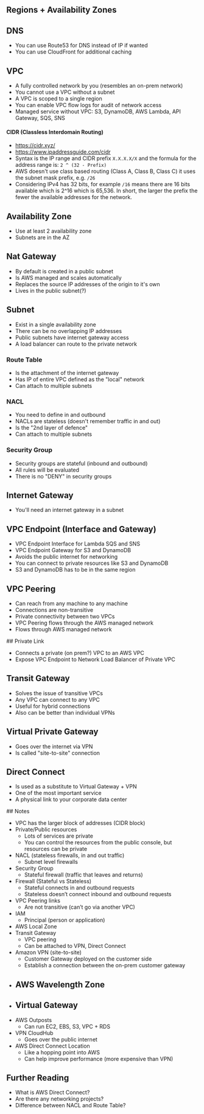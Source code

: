 ## Regions + Availability Zones

## DNS 

- You can use Route53 for DNS instead of IP if wanted
- You can use CloudFront for additional caching

## VPC

- A fully controlled network by you (resembles an on-prem network)
- You cannot use a VPC without a subnet
- A VPC is scoped to a single region
- You can enable VPC flow logs for audit of network access
- Managed service without VPC: S3, DynamoDB, AWS Lambda, API Gateway, SQS, SNS

#### CIDR (Classless Interdomain Routing)

- https://cidr.xyz/
- https://www.ipaddressguide.com/cidr
- Syntax is the IP range and CIDR prefix `X.X.X.X/X` and the formula for the address range is: `2 ^ (32 - Prefix)`
- AWS doesn't use class based routing (Class A, Class B, Class C) it uses the subnet mask prefix, e.g. `/26`
- Considering IPv4 has 32 bits, for example `/16` means there are 16 bits available which is 2^16 which is 65,536. In short, the larger the prefix the fewer the available addresses for the network. 

## Availability Zone

- Use at least 2 availability zone
- Subnets are in the AZ

## Nat Gateway

- By default is created in a public subnet
- Is AWS managed and scales automatically
- Replaces the source IP addresses of the origin to it's own
- Lives in the public subnet(?)

## Subnet

- Exist in a single availability zone
- There can be no overlapping IP addresses
- Public subnets have internet gateway access
- A load balancer can route to the private network

### Route Table

- Is the attachment of the internet gateway
- Has IP of entire VPC defined as the "local" network
- Can attach to multiple subnets

### NACL

- You need to define in and outbound
- NACLs are stateless (doesn't remember traffic in and out)
- Is the "2nd layer of defence"
- Can attach to multiple subnets

### Security Group

- Security groups are stateful (inbound and outbound)
- All rules will be evaluated
- There is no "DENY" in security groups

## Internet Gateway

- You'll need an internet gateway in a subnet

## VPC Endpoint (Interface and Gateway)

- VPC Endpoint Interface for Lambda SQS and SNS
- VPC Endpoint Gateway for S3 and DynamoDB
- Avoids the public internet for networking
- You can connect to private resources like S3 and DynamoDB
- S3 and DynamoDB has to be in the same region

## VPC Peering 

- Can reach from any machine to any machine
- Connections are non-transitive
- Private connectivity between two VPCs
- VPC Peering flows through the AWS managed network
- Flows through AWS managed network

## Private Link

- Connects a private (on prem?) VPC to an AWS VPC
- Expose VPC Endpoint to Network Load Balancer of Private VPC

## Transit Gateway

- Solves the issue of transitive VPCs
- Any VPC can connect to any VPC
- Useful for hybrid connections
- Also can be better than individual VPNs

## Virtual Private Gateway

- Goes over the internet via VPN
- Is called "site-to-site" connection

## Direct Connect

- Is used as a substitute to Virtual Gateway + VPN
- One of the most important service
- A physical link to your corporate data center

## Notes

- VPC has the larger block of addresses (CIDR block)
- Private/Public resources
    - Lots of services are private
    - You can control the resources from the public console, but resources can be private
- NACL (stateless firewalls, in and out traffic)
    - Subnet level firewalls
- Security Group
    - Stateful firewall (traffic that leaves and returns)
- Firewall (Stateful vs Stateless)
    - Stateful connects in and outbound requests
    - Stateless doesn’t connect inbound and outbound requests
- VPC Peering links
    - Are not transitive (can’t go via another VPC)
- IAM
    - Principal (person or application)
- AWS Local Zone
- Transit Gateway
    - VPC peering
    - Can be attached to VPN, Direct Connect
- Amazon VPN (site-to-site)
    - Customer Gateway deployed on the customer side
    - Establish a connection between the on-prem customer gateway
- AWS Wavelength Zone
    - 
- Virtual Gateway
    - 
- AWS Outposts
    - Can run EC2, EBS, S3, VPC + RDS
- VPN CloudHub
    - Goes over the public internet
- AWS Direct Connect Location
    - Like a hopping point into AWS
    - Can help improve performance (more expensive than VPN)

## Further Reading

- What is AWS Direct Connect?
- Are there any networking projects?
- Difference between NACL and Route Table? 
